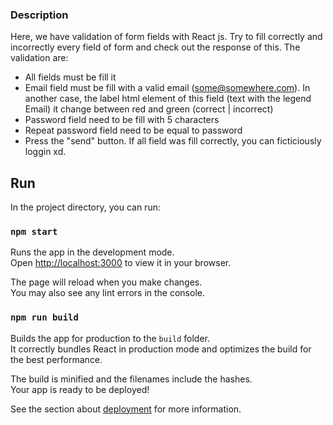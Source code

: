 ### Description

Here, we have validation of form fields with React js. Try to fill correctly and incorrectly every field of form and check out the response of this. The validation are:

  + All fields must be fill it
  + Email field must be fill with a valid email (some@somewhere.com). In another case, the label html element of this field (text with the legend Email) it change between red and  green (correct | incorrect) 
  + Password field need to be fill with 5 characters
  + Repeat password field need to be equal to password
  + Press the "send" button. If all field was fill correctly, you can ficticiously loggin xd. 

## Run

In the project directory, you can run:

### `npm start`

Runs the app in the development mode.\
Open [http://localhost:3000](http://localhost:3000) to view it in your browser.

The page will reload when you make changes.\
You may also see any lint errors in the console.

### `npm run build`

Builds the app for production to the `build` folder.\
It correctly bundles React in production mode and optimizes the build for the best performance.

The build is minified and the filenames include the hashes.\
Your app is ready to be deployed!

See the section about [deployment](https://facebook.github.io/create-react-app/docs/deployment) for more information.


